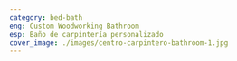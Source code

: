 ```yaml
---
category: bed-bath
eng: Custom Woodworking Bathroom
esp: Baño de carpintería personalizado
cover_image: ./images/centro-carpintero-bathroom-1.jpg
---
```

 
